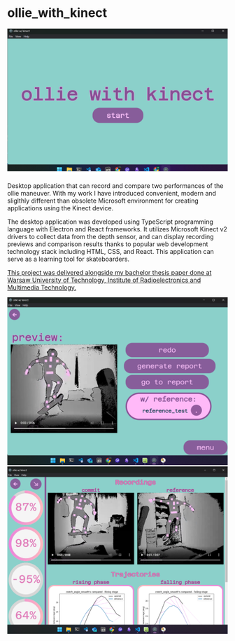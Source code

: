 ﻿# ollie_with_kinect
<p align="center">
  <img src="/docs/app-starting-page.png" width="800" />
</p>

Desktop application that can record and compare two performances of the ollie maneuver. With my work I have introduced convenient, modern and sliglthly different than obsolete Microsoft environment for creating applications using the Kinect device.

The desktop application was developed using TypeScript programming language with Electron and React frameworks. It utilizes Microsoft Kinect v2 drivers to collect data from the depth sensor, and can display recording previews and comparison results thanks to popular web development technology stack including HTML, CSS, and React. This application can serve as a learning tool for skateboarders.

[This project was delivered alongside my bachelor thesis paper done at Warsaw University of Technology, Institute of Radioelectronics and Multimedia Technology.](/docs/praca_inzynierska_mpiotrowski.pdf)

<p align="center">
  <img src="/docs/app-preview-page.png" width="800" />
  <img src="/docs/app-report-side-hidden.png" width="800" />
</p>
